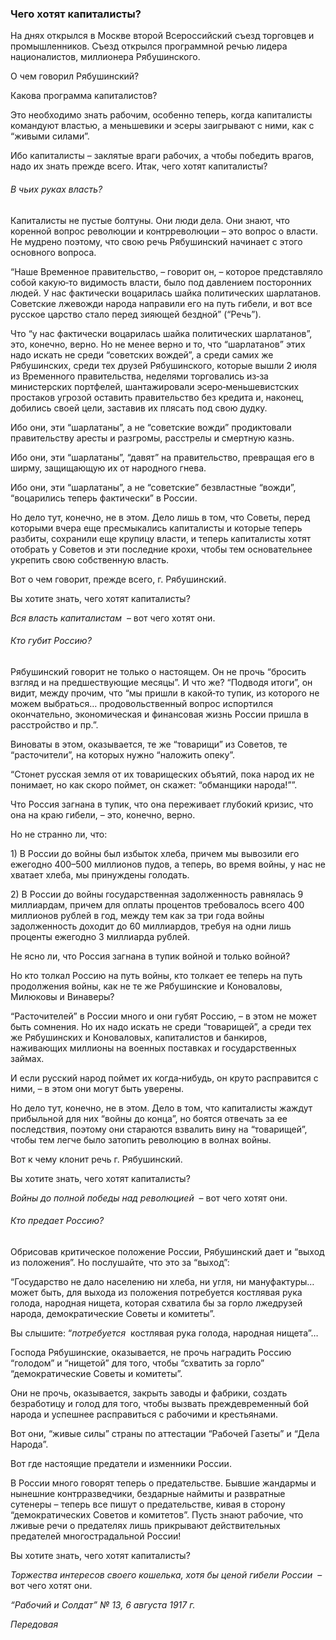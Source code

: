 ### Чего хотят капиталисты?

На днях открылся в Москве второй Всероссийский съезд торговцев и промышленников. Съезд открылся программной речью лидера националистов, миллионера Рябушинского.

О чем говорил Рябушинский?

Какова программа капиталистов?

Это необходимо знать рабочим, особенно теперь, когда капиталисты командуют властью, а меньшевики и эсеры заигрывают с ними, как с “живыми силами”.

Ибо капиталисты – заклятые враги рабочих, а чтобы победить врагов, надо их знать прежде всего. Итак, чего хотят капиталисты?

###### В чьих руках власть?

Капиталисты не пустые болтуны. Они люди дела. Они знают, что коренной вопрос революции и контрреволюции – это вопрос о власти. Не мудрено поэтому, что свою речь Рябушинский начинает с этого основного вопроса.

“Наше Временное правительство, – говорит он, – которое представляло собой какую‑то видимость власти, было под давлением посторонних людей. У нас фактически воцарилась шайка политических шарлатанов. Советские лжевожди народа направили его на путь гибели, и вот все русское царство стало перед зияющей бездной” (“Речь”).

Что “у нас фактически воцарилась шайка политических шарлатанов”, это, конечно, верно. Но не менее верно и то, что “шарлатанов” этих надо искать не среди “советских вождей”, а среди самих же Рябушинских, среди тех друзей Рябушинского, которые вышли 2 июля из Временного правительства, неделями торговались из‑за министерских портфелей, шантажировали эсеро‑меньшевистских простаков угрозой оставить правительство без кредита и, наконец, добились своей цели, заставив их плясать под свою дудку.

Ибо они, эти “шарлатаны”, а не “советские вожди” продиктовали правительству аресты и разгромы, расстрелы и смертную казнь.

Ибо они, эти “шарлатаны”, “давят” на правительство, превращая его в ширму, защищающую их от народного гнева.

Ибо они, эти “шарлатаны”, а не “советские” безвластные “вожди”, “воцарились теперь фактически” в России.

Но дело тут, конечно, не в этом. Дело лишь в том, что Советы, перед которыми вчера еще пресмыкались капиталисты и которые теперь разбиты, сохранили еще крупицу власти, и теперь капиталисты хотят отобрать у Советов и эти последние крохи, чтобы тем основательнее укрепить свою собственную власть.

Вот о чем говорит, прежде всего, г. Рябушинский.

Вы хотите знать, чего хотят капиталисты?

_Вся власть капиталистам_  – вот чего хотят они.

###### Кто губит Россию?

Рябушинский говорит не только о настоящем. Он не прочь “бросить взгляд и на предшествующие месяцы”. И что же? “Подводя итоги”, он видит, между прочим, что “мы пришли в какой‑то тупик, из которого не можем выбраться… продовольственный вопрос испортился окончательно, экономическая и финансовая жизнь России пришла в расстройство и пр.”.

Виноваты в этом, оказывается, те же “товарищи” из Советов, те “расточители”, на которых нужно “наложить опеку”.

“Стонет русская земля от их товарищеских объятий, пока народ их не понимает, но как скоро поймет, он скажет: “обманщики народа!””.

Что Россия загнана в тупик, что она переживает глубокий кризис, что она на краю гибели, – это, конечно, верно.

Но не странно ли, что:

1) В России до войны был избыток хлеба, причем мы вывозили его ежегодно 400–500 миллионов пудов, а теперь, во время войны, у нас не хватает хлеба, мы принуждены голодать.

2) В России до войны государственная задолженность равнялась 9 миллиардам, причем для оплаты процентов требовалось всего 400 миллионов рублей в год, между тем как за три года войны задолженность доходит до 60 миллиардов, требуя на одни лишь проценты ежегодно 3 миллиарда рублей.

Не ясно ли, что Россия загнана в тупик войной и только войной?

Но кто толкал Россию на путь войны, кто толкает ее теперь на путь продолжения войны, как не те же Рябушинские и Коноваловы, Милюковы и Винаверы?

“Расточителей” в России много и они губят Россию, – в этом не может быть сомнения. Но их надо искать не среди “товарищей”, а среди тех же Рябушинских и Коноваловых, капиталистов и банкиров, наживающих миллионы на военных поставках и государственных займах.

И если русский народ поймет их когда‑нибудь, он круто расправится с ними, – в этом они могут быть уверены.

Но дело тут, конечно, не в этом. Дело в том, что капиталисты жаждут прибыльной для них “войны до конца”, но боятся отвечать за ее последствия, поэтому они стараются взвалить вину на “товарищей”, чтобы тем легче было затопить революцию в волнах войны.

Вот к чему клонит речь г. Рябушинский.

Вы хотите знать, чего хотят капиталисты?

_Войны до полной победы над революцией_  – вот чего хотят они.

###### Кто предает Россию?

Обрисовав критическое положение России, Рябушинский дает и “выход из положения”. Но послушайте, что это за “выход”:

“Государство не дало населению ни хлеба, ни угля, ни мануфактуры… может быть, для выхода из положения потребуется костлявая рука голода, народная нищета, которая схватила бы за горло лжедрузей народа, демократические Советы и комитеты”.

Вы слышите: “_потребуется_  костлявая рука голода, народная нищета”…

Господа Рябушинские, оказывается, не прочь наградить Россию “голодом” и “нищетой” для того, чтобы “схватить за горло” “демократические Советы и комитеты”.

Они не прочь, оказывается, закрыть заводы и фабрики, создать безработицу и голод для того, чтобы вызвать преждевременный бой народа и успешнее расправиться с рабочими и крестьянами.

Вот они, “живые силы” страны по аттестации “Рабочей Газеты” и “Дела Народа”.

Вот где настоящие предатели и изменники России.

В России много говорят теперь о предательстве. Бывшие жандармы и нынешние контрразведчики, бездарные наймиты и развратные сутенеры – теперь все пишут о предательстве, кивая в сторону “демократических Советов и комитетов”. Пусть знают рабочие, что лживые речи о предателях лишь прикрывают действительных предателей многострадальной России!

Вы хотите знать, чего хотят капиталисты?

_Торжества интересов своего кошелька, хотя бы ценой гибели России_  – вот чего хотят они.

_“Рабочий и Солдат” №_ _13, 6 августа 1917_ _г._

_Передовая_